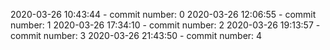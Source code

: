 2020-03-26 10:43:44 - commit number: 0
2020-03-26 12:06:55 - commit number: 1
2020-03-26 17:34:10 - commit number: 2
2020-03-26 19:13:57 - commit number: 3
2020-03-26 21:43:50 - commit number: 4
